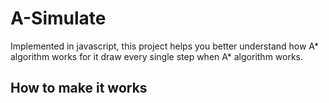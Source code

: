 # A-Simulate

Implemented in javascript, this project helps you better understand how A* algorithm works for it draw every single step when A* algorithm works.

## How to make it works
